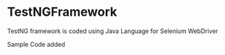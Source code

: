 # TestNGFramework
TestNG framework is coded using Java Language for Selenium WebDriver

Sample Code added 
